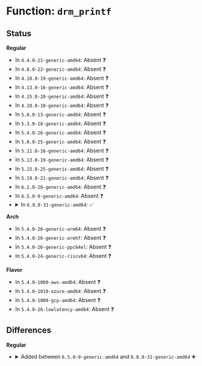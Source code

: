# Function: <code>drm_printf</code>

## Status
<b>Regular</b>
<ul>
<li>
In <code>4.4.0-21-generic-amd64</code>: Absent ❓
</li>
<li>
In <code>4.8.0-22-generic-amd64</code>: Absent ❓
</li>
<li>
In <code>4.10.0-19-generic-amd64</code>: Absent ❓
</li>
<li>
In <code>4.13.0-16-generic-amd64</code>: Absent ❓
</li>
<li>
In <code>4.15.0-20-generic-amd64</code>: Absent ❓
</li>
<li>
In <code>4.18.0-10-generic-amd64</code>: Absent ❓
</li>
<li>
In <code>5.0.0-13-generic-amd64</code>: Absent ❓
</li>
<li>
In <code>5.3.0-18-generic-amd64</code>: Absent ❓
</li>
<li>
In <code>5.4.0-26-generic-amd64</code>: Absent ❓
</li>
<li>
In <code>5.8.0-25-generic-amd64</code>: Absent ❓
</li>
<li>
In <code>5.11.0-16-generic-amd64</code>: Absent ❓
</li>
<li>
In <code>5.13.0-19-generic-amd64</code>: Absent ❓
</li>
<li>
In <code>5.15.0-25-generic-amd64</code>: Absent ❓
</li>
<li>
In <code>5.19.0-21-generic-amd64</code>: Absent ❓
</li>
<li>
In <code>6.2.0-20-generic-amd64</code>: Absent ❓
</li>
<li>
In <code>6.5.0-9-generic-amd64</code>: Absent ❓
</li>
<li>
<details>
<summary>In <code>6.8.0-31-generic-amd64</code>: ✅</summary>

```c
void drm_printf(struct drm_printer * p, const char * f, void (anon))
```

```json
{
  "name": "drm_printf",
  "collision_type": "Unique Global",
  "inline_type": "No",
  "funcs": [
    {
      "addr": 18446744071592137232,
      "name": "drm_printf",
      "external": true,
      "loc": "drivers/gpu/drm/drm_print.c:220",
      "file": "drivers/gpu/drm/drm_print.c",
      "inline": "seen, unknown",
      "caller_inline": [],
      "caller_func": [
        "drivers/gpu/drm/drm_atomic.c:drm_atomic_connector_print_state",
        "drivers/gpu/drm/drm_atomic.c:drm_atomic_connector_print_state",
        "drivers/gpu/drm/drm_atomic.c:drm_atomic_connector_print_state",
        "drivers/gpu/drm/drm_atomic.c:drm_atomic_connector_print_state",
        "drivers/gpu/drm/drm_atomic.c:drm_atomic_connector_print_state",
        "drivers/gpu/drm/drm_atomic.c:drm_atomic_connector_print_state",
        "drivers/gpu/drm/drm_atomic.c:drm_atomic_plane_print_state",
        "drivers/gpu/drm/drm_atomic.c:drm_atomic_plane_print_state",
        "drivers/gpu/drm/drm_atomic.c:drm_atomic_plane_print_state",
        "drivers/gpu/drm/drm_atomic.c:drm_atomic_plane_print_state",
        "drivers/gpu/drm/drm_atomic.c:drm_atomic_plane_print_state",
        "drivers/gpu/drm/drm_atomic.c:drm_atomic_plane_print_state",
        "drivers/gpu/drm/drm_atomic.c:drm_atomic_plane_print_state",
        "drivers/gpu/drm/drm_atomic.c:drm_atomic_plane_print_state",
        "drivers/gpu/drm/drm_atomic.c:drm_atomic_plane_print_state",
        "drivers/gpu/drm/drm_atomic.c:drm_atomic_plane_print_state",
        "drivers/gpu/drm/drm_atomic.c:drm_atomic_crtc_print_state",
        "drivers/gpu/drm/drm_atomic.c:drm_atomic_crtc_print_state",
        "drivers/gpu/drm/drm_atomic.c:drm_atomic_crtc_print_state",
        "drivers/gpu/drm/drm_atomic.c:drm_atomic_crtc_print_state",
        "drivers/gpu/drm/drm_atomic.c:drm_atomic_crtc_print_state",
        "drivers/gpu/drm/drm_atomic.c:drm_atomic_crtc_print_state",
        "drivers/gpu/drm/drm_atomic.c:drm_atomic_crtc_print_state",
        "drivers/gpu/drm/drm_atomic.c:drm_atomic_crtc_print_state",
        "drivers/gpu/drm/drm_atomic.c:drm_atomic_crtc_print_state",
        "drivers/gpu/drm/drm_atomic.c:drm_atomic_crtc_print_state",
        "drivers/gpu/drm/drm_atomic.c:drm_atomic_crtc_print_state",
        "drivers/gpu/drm/drm_atomic.c:drm_atomic_crtc_print_state",
        "drivers/gpu/drm/drm_atomic.c:drm_atomic_crtc_print_state",
        "drivers/gpu/drm/drm_client.c:drm_client_debugfs_internal_clients",
        "drivers/gpu/drm/drm_file.c:drm_show_fdinfo",
        "drivers/gpu/drm/drm_file.c:drm_show_fdinfo",
        "drivers/gpu/drm/drm_file.c:drm_show_fdinfo",
        "drivers/gpu/drm/drm_file.c:print_size",
        "drivers/gpu/drm/drm_framebuffer.c:drm_framebuffer_info",
        "drivers/gpu/drm/drm_framebuffer.c:drm_framebuffer_print_info",
        "drivers/gpu/drm/drm_framebuffer.c:drm_framebuffer_print_info",
        "drivers/gpu/drm/drm_framebuffer.c:drm_framebuffer_print_info",
        "drivers/gpu/drm/drm_framebuffer.c:drm_framebuffer_print_info",
        "drivers/gpu/drm/drm_framebuffer.c:drm_framebuffer_print_info",
        "drivers/gpu/drm/drm_framebuffer.c:drm_framebuffer_print_info",
        "drivers/gpu/drm/drm_framebuffer.c:drm_framebuffer_print_info",
        "drivers/gpu/drm/drm_framebuffer.c:drm_framebuffer_print_info",
        "drivers/gpu/drm/drm_framebuffer.c:drm_framebuffer_print_info",
        "drivers/gpu/drm/drm_framebuffer.c:drm_framebuffer_print_info",
        "drivers/gpu/drm/drm_gem.c:drm_gem_print_info",
        "drivers/gpu/drm/drm_gem.c:drm_gem_print_info",
        "drivers/gpu/drm/drm_gem.c:drm_gem_print_info",
        "drivers/gpu/drm/drm_gem.c:drm_gem_print_info",
        "drivers/gpu/drm/drm_gem.c:drm_gem_print_info",
        "drivers/gpu/drm/drm_mm.c:drm_mm_print",
        "drivers/gpu/drm/drm_mm.c:drm_mm_print",
        "drivers/gpu/drm/drm_mm.c:drm_mm_print",
        "drivers/gpu/drm/drm_mm.c:drm_mm_print",
        "drivers/gpu/drm/drm_mode_config.c:drm_mode_config_cleanup",
        "drivers/gpu/drm/drm_print.c:drm_print_regset32",
        "drivers/gpu/drm/drm_print.c:drm_print_bits",
        "drivers/gpu/drm/drm_print.c:drm_print_bits",
        "drivers/gpu/drm/drm_debugfs.c:bridges_show",
        "drivers/gpu/drm/drm_debugfs.c:bridges_show",
        "drivers/gpu/drm/drm_debugfs.c:bridges_show"
      ]
    }
  ],
  "symbols": [
    {
      "addr": 18446744071592137232,
      "name": "drm_printf",
      "section": ".text",
      "bind": "STB_GLOBAL",
      "size": 153
    }
  ]
}
```
</details>
</li>
</ul>
<b>Arch</b>
<ul>
<li>
In <code>5.4.0-26-generic-arm64</code>: Absent ❓
</li>
<li>
In <code>5.4.0-26-generic-armhf</code>: Absent ❓
</li>
<li>
In <code>5.4.0-26-generic-ppc64el</code>: Absent ❓
</li>
<li>
In <code>5.4.0-24-generic-riscv64</code>: Absent ❓
</li>
</ul>
<b>Flavor</b>
<ul>
<li>
In <code>5.4.0-1009-aws-amd64</code>: Absent ❓
</li>
<li>
In <code>5.4.0-1010-azure-amd64</code>: Absent ❓
</li>
<li>
In <code>5.4.0-1009-gcp-amd64</code>: Absent ❓
</li>
<li>
In <code>5.4.0-26-lowlatency-amd64</code>: Absent ❓
</li>
</ul>

## Differences
<b>Regular</b>
<ul>
<li>
<details>
<summary>Added between <code>6.5.0-9-generic-amd64</code> and <code>6.8.0-31-generic-amd64</code> ➕</summary>

```c
void drm_printf(struct drm_printer * p, const char * f, void (anon))
```
</details>
</li>
</ul>

